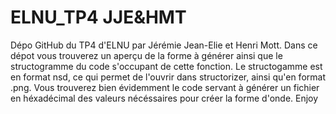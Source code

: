 # ELNU_TP4 JJE&HMT
 Dépo GitHub du TP4 d'ELNU par Jérémie Jean-Elie et Henri Mott.
 Dans ce dépot vous trouverez un aperçu de la forme à générer ainsi que le structogramme du code s'occupant de cette fonction. Le structogamme est en format nsd, ce qui permet de l'ouvrir dans structorizer, ainsi qu'en format .png. Vous trouverez bien évidemment le code servant à générer un fichier en héxadécimal des valeurs nécéssaires pour créer la forme d'onde.
Enjoy 
